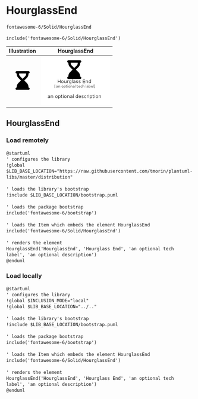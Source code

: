 # HourglassEnd


```text
fontawesome-6/Solid/HourglassEnd
```

```text
include('fontawesome-6/Solid/HourglassEnd')
```



| Illustration | HourglassEnd |
| :---: | :---: |
| ![illustration for Illustration](../../fontawesome-6/Solid/HourglassEnd.png) | ![illustration for HourglassEnd](../../fontawesome-6/Solid/HourglassEnd.Local.png) |




## HourglassEnd

### Load remotely
```plantuml
@startuml
' configures the library
!global $LIB_BASE_LOCATION="https://raw.githubusercontent.com/tmorin/plantuml-libs/master/distribution"

' loads the library's bootstrap
!include $LIB_BASE_LOCATION/bootstrap.puml

' loads the package bootstrap
include('fontawesome-6/bootstrap')

' loads the Item which embeds the element HourglassEnd
include('fontawesome-6/Solid/HourglassEnd')

' renders the element
HourglassEnd('HourglassEnd', 'Hourglass End', 'an optional tech label', 'an optional description')
@enduml
```

### Load locally
```plantuml
@startuml
' configures the library
!global $INCLUSION_MODE="local"
!global $LIB_BASE_LOCATION="../.."

' loads the library's bootstrap
!include $LIB_BASE_LOCATION/bootstrap.puml

' loads the package bootstrap
include('fontawesome-6/bootstrap')

' loads the Item which embeds the element HourglassEnd
include('fontawesome-6/Solid/HourglassEnd')

' renders the element
HourglassEnd('HourglassEnd', 'Hourglass End', 'an optional tech label', 'an optional description')
@enduml
```


